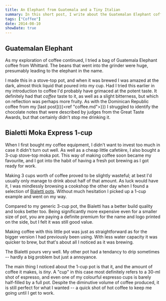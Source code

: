 ```yaml
---
title: An Elephant from Guatemala and a Tiny Italian
summary: In this short post, I write about the Guatemalan Elephant coffee I tried, and my experience with the 1-cup Bialetti Moka Express.
tags: ["Coffee"]
date: 2014-08-10
showDate: true
---
```


## Guatemalan Elephant

As my exploration of coffee continued, I tried a bag of Guatemala Elephant coffee from Whittard. The beans that went into the grinder were huge, presumably leading to the elephant in the name.

I made this in a stove-top pot, and when it was brewed I was amazed at the dark, almost thick liquid that poured into my cup. Had I tried this earlier in my introduction to coffee I'd probably have grimaced at the potent taste. It definitely had that *coffee* taste to it, as well as a slight bitterness, but which on reflection was perhaps more fruity. As with the Dominican Republic coffee from my [last post]({{<ref "coffee.md">}}) I struggled to identify the chocolate notes that were described by judges from the Great Taste Awards, but that certainly didn't stop me drinking it.

## Bialetti Moka Express 1-cup

When I first bought my coffee equipment, I didn't want to invest too much in case it didn't turn out well. As well as a cheap little cafetière, I also bought a 3-cup stove-top moka pot. This way of making coffee soon became my favourite, and I got into the habit of having a fresh pot brewing as I got ready for work.

Making 3 cups worth of coffee proved to be slightly wasteful; at best I'd usually only manage to drink about half of that amount. As luck would have it, I was mindlessly browsing a cookshop the other day when I found a selection of [Bialetti pots](http://www.bialetti.it/en/index.html "Bialetti"). Without much hesitation I picked up a 1-cup example and went on my way.

Compared to my generic 3-cup pot, the Bialetti has a better build quality and looks better too. Being significantly more expensive even for a smaller size of pot, you are paying a definite premium for the name and logo printed on the side, but I felt it was still good value.

Making coffee with this little pot was just as straightforward as for the bigger version I had previously been using. With less water capacity it was quicker to brew, but that's about all I noticed as it was brewing.

The Bialetti pours very well. My other pot had a tendancy to drip sometimes -- hardly a big problem but just a annoyance.

The main thing I noticed about the 1-cup pot is that it, and the amount of coffee it makes, is *tiny*. A "cup" in this case most definitely refers to a 30-ml shot of espresso, and even one of my colourful espresso cups is barely half-filled by a full pot. Despite the diminutive volume of coffee produced, it is still perfect for what I wanted -- a quick shot of hot coffee to keep me going until I get to work.

